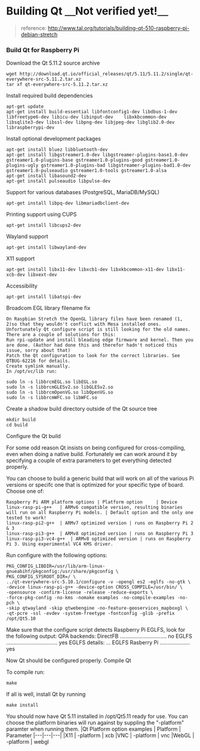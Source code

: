 # Building Qt   ＿Not verified yet!＿
>reference: http://www.tal.org/tutorials/building-qt-510-raspberry-pi-debian-stretch

### Build Qt for Raspberry Pi
Download the Qt 5.11.2 source archive

    wget http://download.qt.io/official_releases/qt/5.11/5.11.2/single/qt-everywhere-src-5.11.2.tar.xz
    tar xf qt-everywhere-src-5.11.2.tar.xz

Install required build dependencies

    apt-get update
    apt-get install build-essential libfontconfig1-dev libdbus-1-dev libfreetype6-dev libicu-dev libinput-dev    libxkbcommon-dev libsqlite3-dev libssl-dev libpng-dev libjpeg-dev libglib2.0-dev libraspberrypi-dev
    
Install optional development packages

    apt-get install bluez libbluetooth-dev
    apt-get install libgstreamer1.0-dev libgstreamer-plugins-base1.0-dev gstreamer1.0-plugins-base gstreamer1.0-plugins-good gstreamer1.0-plugins-ugly gstreamer1.0-plugins-bad libgstreamer-plugins-bad1.0-dev gstreamer1.0-pulseaudio gstreamer1.0-tools gstreamer1.0-alsa
    apt-get install libasound2-dev
    apt-get install pulseaudio libpulse-dev

Support for various databases (PostgreSQL, MariaDB/MySQL) 	

    apt-get install libpq-dev libmariadbclient-dev
    
Printing support using CUPS

    apt-get install libcups2-dev
    
Wayland support 	

    apt-get install libwayland-dev
    
X11 support 	

    apt-get install libx11-dev libxcb1-dev libxkbcommon-x11-dev libx11-xcb-dev libxext-dev
    
Accessibility 	

    apt-get install libatspi-dev

Broadcom EGL library filename fix

    On Raspbian Stretch the OpenGL library files have been renamed (1, 2)so that they wouldn't conflict with Mesa installed ones. Unfortunately Qt configure script is still looking for the old names. There are a couple of solutions for this:
    Run rpi-update and install bleading edge firmware and kernel. Then you are done. (Author had done this and therefor hadn't noticed this issue, sorry about that)
    Patch the Qt configuration to look for the correct libraries. See QTBUG-62216 for details.
    Create symlink manually.
    In /opt/vc/lib run:

    sudo ln -s libbrcmEGL.so libEGL.so
    sudo ln -s libbrcmGLESv2.so libGLESv2.so
    sudo ln -s libbrcmOpenVG.so libOpenVG.so
    sudo ln -s libbrcmWFC.so libWFC.so

Create a shadow build directory outside of the Qt source tree

    mkdir build
    cd build

Configure the Qt build

For some odd reason Qt insists on being configured for cross-compiling, even when doing a native build. Fortunately we can work around it by specifying a couple of extra parameters to get everything detected properly.

You can choose to build a generic build that will work on all of the various Pi versions or specifc one that is optimized for your specific type of board. Choose one of:

    Raspberry Pi ARM platform options | Platform option 	| Device
    linux-rasp-pi-g++ 	| ARMv6 compatible version, resulting binaries will run on all Raspberry Pi models. | Default option and the only one tested to work!
    linux-rasp-pi2-g++ 	| ARMv7 optimized version | runs on Raspberry Pi 2 & 3
    linux-rasp-pi3-g++ 	| ARMv8 optimized version | runs on Raspberry Pi 3
    linux-rasp-pi3-vc4-g++ 	| ARMv8 optimized version | runs on Raspberry Pi 3. Using experimental VC4 KMS driver.


Run configure with the following options:

    PKG_CONFIG_LIBDIR=/usr/lib/arm-linux-gnueabihf/pkgconfig:/usr/share/pkgconfig \
    PKG_CONFIG_SYSROOT_DIR=/ \
    ../qt-everywhere-src-5.10.1/configure -v -opengl es2 -eglfs -no-gtk \
    -device linux-rasp-pi-g++ -device-option CROSS_COMPILE=/usr/bin/ \
    -opensource -confirm-license -release -reduce-exports \
    -force-pkg-config -no-kms -nomake examples -no-compile-examples -no-pch \
    -skip qtwayland -skip qtwebengine -no-feature-geoservices_mapboxgl \
    -qt-pcre -ssl -evdev -system-freetype -fontconfig -glib -prefix /opt/Qt5.10

Make sure that the configure script detects Raspberry Pi EGLFS, look for the following output:
QPA backends:
  DirectFB ............................... no
  EGLFS .................................. yes
  EGLFS details:
...
    EGLFS Rasberry Pi .................... yes

Now Qt should be configured properly.
Compile Qt

To compile run:

    make


If all is well, install Qt by running

    make install

You should now have Qt 5.11 installed in /opt/Qt5.11 ready for use.  You can choose the platform binaries will run against by suppling the "-platform" paramter when running them.
    |Qt Platform option examples | Platform 	| Parameter
    |---|---|---|
    |X11 	| -platform | xcb
    |VNC 	| -platform | vnc
    |WebGL 	| -platform | webgl


